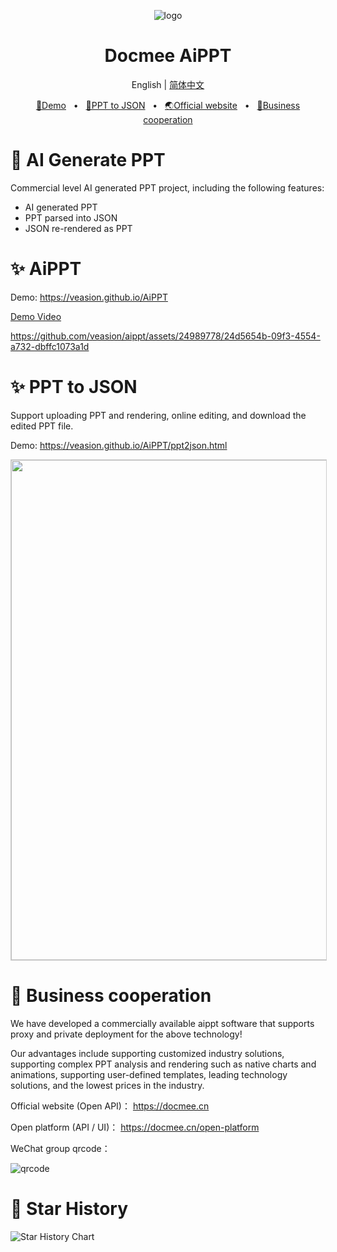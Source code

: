<p align="center"><img src="https://docmee.cn/favicons/favicon-32x32.png" alt="logo"/></p>
<h1 align="center">Docmee AiPPT</h1>
<p align="center">
  English | <a href="./README.md">简体中文</a>
</p>
<p align="center">
	<a href="https://veasion.github.io/AiPPT" target="_blank">🔗Demo</a>
	<span>&nbsp;&nbsp;•&nbsp;&nbsp;</span>
	<a href="https://veasion.github.io/AiPPT/ppt2json.html" target="_blank">📝PPT to JSON</a>
	<span>&nbsp;&nbsp;•&nbsp;&nbsp;</span>
	<a href="https://docmee.cn" target="_blank">🌏Official website</a>
	<span>&nbsp;&nbsp;•&nbsp;&nbsp;</span>
	<a href="#-Business+cooperation">💬Business cooperation</a>
</p>





# 🤖 AI Generate PPT

Commercial level AI generated PPT project, including the following features:

* AI generated PPT
* PPT parsed into JSON
* JSON re-rendered as PPT



# ✨ AiPPT

Demo: https://veasion.github.io/AiPPT

[Demo Video](https://metasign-public.oss-cn-shanghai.aliyuncs.com/github/aippt.mp4)

https://github.com/veasion/aippt/assets/24989778/24d5654b-09f3-4554-a732-dbffc1073a1d



# ✨ PPT to JSON

Support uploading PPT and rendering, online editing, and download the edited PPT file.

Demo: https://veasion.github.io/AiPPT/ppt2json.html




<img width="800" src="https://metasign-public.oss-cn-shanghai.aliyuncs.com/github/ppt2json.png" style="border:1px solid #ccc">



# 🤝 Business cooperation

We have developed a commercially available aippt software that supports proxy and private deployment for the above technology!

Our advantages include supporting customized industry solutions, supporting complex PPT analysis and rendering such as native charts and animations, supporting user-defined templates, leading technology solutions, and the lowest prices in the industry.

Official website (Open API)：
https://docmee.cn

Open platform (API / UI)：
https://docmee.cn/open-platform


WeChat group qrcode：

![qrcode](https://metasign-public.oss-cn-shanghai.aliyuncs.com/github/contact_me_qr.png)



# 🌟 Star History


<picture>
    <source media="(prefers-color-scheme: dark)" srcset="https://api.star-history.com/svg?repos=veasion/aippt&type=Date&theme=dark" />
    <source media="(prefers-color-scheme: light)" srcset="https://api.star-history.com/svg?repos=veasion/aippt&type=Date" />
    <img alt="Star History Chart" src="https://api.star-history.com/svg?repos=veasion/aippt&type=Date" />
</picture>
